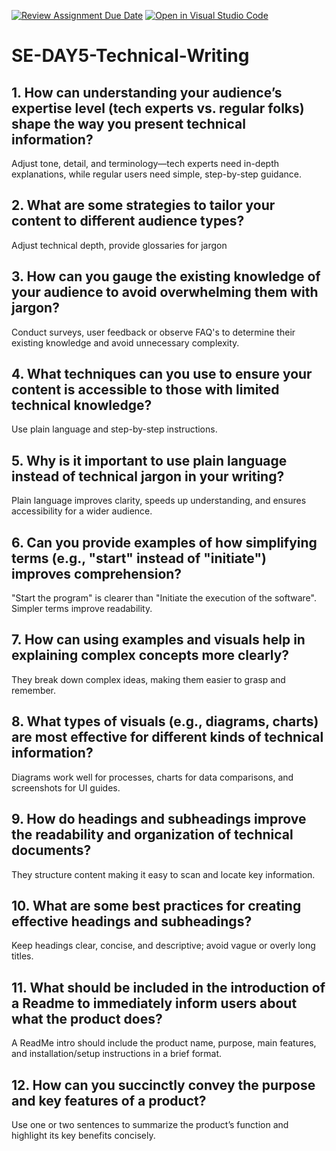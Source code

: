 [![Review Assignment Due Date](https://classroom.github.com/assets/deadline-readme-button-22041afd0340ce965d47ae6ef1cefeee28c7c493a6346c4f15d667ab976d596c.svg)](https://classroom.github.com/a/zsAR-pyY)
[![Open in Visual Studio Code](https://classroom.github.com/assets/open-in-vscode-2e0aaae1b6195c2367325f4f02e2d04e9abb55f0b24a779b69b11b9e10269abc.svg)](https://classroom.github.com/online_ide?assignment_repo_id=18803724&assignment_repo_type=AssignmentRepo)
# SE-DAY5-Technical-Writing
## 1. How can understanding your audience’s expertise level (tech experts vs. regular folks) shape the way you present technical information?
Adjust tone, detail, and terminology—tech experts need in-depth explanations, while regular users need simple, step-by-step guidance.

## 2. What are some strategies to tailor your content to different audience types?
Adjust technical depth, provide glossaries for jargon

## 3. How can you gauge the existing knowledge of your audience to avoid overwhelming them with jargon?
Conduct surveys, user feedback or observe FAQ's to determine their existing knowledge and avoid unnecessary complexity.

## 4. What techniques can you use to ensure your content is accessible to those with limited technical knowledge?
Use plain language and step-by-step instructions.

## 5. Why is it important to use plain language instead of technical jargon in your writing?
Plain language improves clarity, speeds up understanding, and ensures accessibility for a wider audience.

## 6. Can you provide examples of how simplifying terms (e.g., "start" instead of "initiate") improves comprehension?
"Start the program" is clearer than "Initiate the execution of the software". Simpler terms improve readability.

## 7. How can using examples and visuals help in explaining complex concepts more clearly?
They break down complex ideas, making them easier to grasp and remember.

## 8. What types of visuals (e.g., diagrams, charts) are most effective for different kinds of technical information?
Diagrams work well for processes, charts for data comparisons, and screenshots for UI guides.

## 9. How do headings and subheadings improve the readability and organization of technical documents?
They structure content making it easy to scan and locate key information.

## 10. What are some best practices for creating effective headings and subheadings?
Keep headings clear, concise, and descriptive; avoid vague or overly long titles.

## 11. What should be included in the introduction of a Readme to immediately inform users about what the product does?
A ReadMe intro should include the product name, purpose, main features, and installation/setup instructions in a brief format.

## 12. How can you succinctly convey the purpose and key features of a product?
Use one or two sentences to summarize the product’s function and highlight its key benefits concisely.

